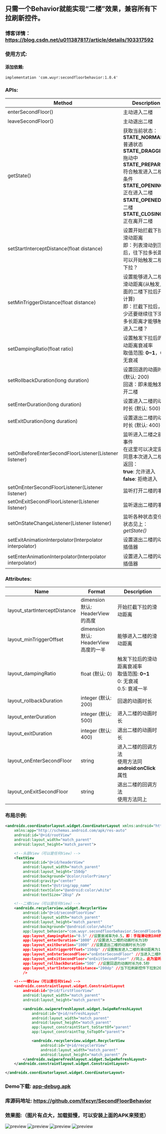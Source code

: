 ##  只需一个Behavior就能实现“二楼”效果，兼容所有下拉刷新控件。
### 博客详情： <https://blog.csdn.net/u011387817/article/details/103317592>


### 使用方式:
#### 添加依赖:
```
implementation 'com.wuyr:secondfloorbehavior:1.0.4'
```

### APIs:
|Method|Description|
|---------|-------------|
|enterSecondFloor()|主动进入二楼|
|leaveSecondFloor()|主动退出二楼|
|getState()|获取当前状态：<br/>**STATE_NORMAL**: 普通状态<br/>**STATE_DRAGGING**: 拖动中<br/>**STATE_PREPARED**: 符合触发进入二楼的条件<br/>**STATE_OPENING**: 正在进入二楼<br/>**STATE_OPENED**: 在二楼<br/>**STATE_CLOSING**: 正在离开二楼|
|setStartInterceptDistance(float distance)|设置开始拦截下拉的滑动距离<br/>即：列表滑动到顶后，往下拉多长距离可以开始触发二楼的下拉？|
|setMinTriggerDistance(float distance)|设置能够进入二楼的滑动距离(从触发上面的二楼下拉后开始计算)<br/>即：拦截下拉后，至少还要继续往下滑动多长距离才能够触发进入二楼？|
|setDampingRatio(float ratio)|设置触发下拉后的滑动距离衰减率<br/>取值范围: **0~1**，0: 无衰减|
|setRollbackDuration(long duration)|设置回退的动画时长 (默认: 200)<br/>回退：即未能触发打开二楼|
|setEnterDuration(long duration)|设置进入二楼的动画时长 (默认: 500)|
|setExitDuration(long duration)|设置退出二楼的动画时长 (默认: 400)|
|setOnBeforeEnterSecondFloorListener(Listener listener)|监听进入二楼之前的事件<br/>在这里可以决定是否同意本次进入二楼，返回：<br/>**true**: 允许进入<br/>**false**: 拒绝进入|
|setOnEnterSecondFloorListener(Listener listener)|监听打开二楼的事件|
|setOnExitSecondFloorListener(Listener listener)|监听退出二楼的事件|
|setOnStateChangeListener(Listener listener)|监听各种状态变化，状态见上：*getState()*|
|setExitAnimationInterpolator(Interpolator interpolator)|设置退出二楼的动画插值器|
|setEnterAnimationInterpolator(Interpolator interpolator)|设置进入二楼的动画插值器|

### Attributes:
|Name|Format|Description|
|----|-----|-----------|
|layout_startInterceptDistance|dimension<br/>默认: HeaderView的高度|开始拦截下拉的滑动距离|
|layout_minTriggerOffset|dimension<br/>默认: HeaderView高度的一半|能够进入二楼的滑动距离|
|layout_dampingRatio|float (默认: 0)|触发下拉后的滑动距离衰减率<br/>取值范围: **0~1**<br/>0: 无衰减<br/>0.5: 衰减一半|
|layout_rollbackDuration|integer (默认: 200)|回退的动画时长|
|layout_enterDuration|integer (默认: 500)|进入二楼的动画时长|
|layout_exitDuration|integer (默认: 400)|退出二楼的动画时长|
|layout_onEnterSecondFloor|string|进入二楼的回调方法<br/>使用方法同**android:onClick**属性|
|layout_onExitSecondFloor|string|退出二楼的回调方法<br/>使用方法同上|

### 布局示例:
```xml
<androidx.coordinatorlayout.widget.CoordinatorLayout xmlns:android="http://schemas.android.com/apk/res/android"
    xmlns:app="http://schemas.android.com/apk/res-auto"
    android:id="@+id/rootView"
    android:layout_width="match_parent"
    android:layout_height="match_parent">

    <!--头部View（可以是任何View）-->
    <TextView
        android:id="@+id/headerView"
        android:layout_width="match_parent"
        android:layout_height="150dp"
        android:background="@color/colorPrimary"
        android:gravity="center"
        android:text="@string/app_name"
        android:textColor="@android:color/white"
        android:textSize="28sp" />

    <!--二楼View（可以是任何View）-->
    <androidx.recyclerview.widget.RecyclerView
        android:id="@+id/secondFloorView"
        android:layout_width="match_parent"
        android:layout_height="match_parent"
        android:background="@android:color/white"
        app:layout_behavior="com.wuyr.secondfloorbehavior.SecondFloorBehavior" //设置Behavior
        app:layout_dampingRatio="0.5" //设置衰减率为0.5，即：手指滑动到100的时候，View的偏移量是50
        app:layout_enterDuration="1000" //设置进入二楼的动画时长为1秒
        app:layout_exitDuration="1000" //设置退出二楼的动画时长为1秒
        app:layout_minTriggerOffset="150dp" //设置触发进入二楼的滑动距离为150dp
        app:layout_onEnterSecondFloor="onEnterSecondFloor" //当进入二楼时会回调Activity中的onEnterSecondFloor()方法
        app:layout_onExitSecondFloor="onExitSecondFloor" //同上，此为监听退出二楼
        app:layout_rollbackDuration="500" //设置回退的动画时长为0.5秒
        app:layout_startInterceptDistance="200dp" //当下拉刷新控件下拉到200dp时触发二楼的下拉 
        />

    <!--一楼View（可以是任何View）-->
    <androidx.constraintlayout.widget.ConstraintLayout
        android:id="@+id/firstFloorView"
        android:layout_width="match_parent"
        android:layout_height="match_parent">

        <androidx.swiperefreshlayout.widget.SwipeRefreshLayout
            android:id="@+id/refreshLayout"
            android:layout_width="match_parent"
            android:layout_height="match_parent"
            app:layout_constraintStart_toStartOf="parent"
            app:layout_constraintTop_toTopOf="parent">

            <androidx.recyclerview.widget.RecyclerView
                android:id="@+id/recyclerView"
                android:layout_width="match_parent"
                android:layout_height="match_parent" />
        </androidx.swiperefreshlayout.widget.SwipeRefreshLayout>
    </androidx.constraintlayout.widget.ConstraintLayout>

</androidx.coordinatorlayout.widget.CoordinatorLayout>
```

### Demo下载: [app-debug.apk](https://github.com/wuyr/SecondFloorBehavior/raw/master/app-debug.apk)
### 库源码地址: <https://github.com/Ifxcyr/SecondFloorBehavior>

### 效果图:（图片有点大，加载挺慢，可以安装上面的APK来预览）
![preview](https://github.com/wuyr/SecondFloorBehavior/raw/master/previews/preview1.gif) ![preview](https://github.com/wuyr/SecondFloorBehavior/raw/master/previews/preview2.gif)
![preview](https://github.com/wuyr/SecondFloorBehavior/raw/master/previews/preview3.gif) ![preview](https://github.com/wuyr/SecondFloorBehavior/raw/master/previews/preview4.gif)
